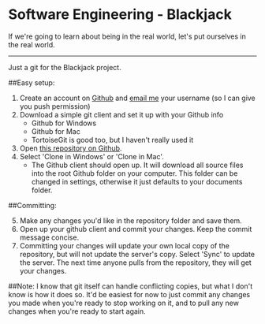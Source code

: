 Software Engineering - Blackjack
================================

If we're going to learn about being in the real world, let's put ourselves in the real world.

------

Just a git for the Blackjack project.

##Easy setup:

1. Create an account on [Github](http://www.github.com) and [email me](mailto:seallred@smcm.edu) your username (so I can give you push permission)
2. Download a simple git client and set it up with your Github info
	* Github for Windows
	* Github for Mac
	* TortoiseGit is good too, but I haven't really used it
3. Open [this repository on Github](https://github.com/vermiculus/se-blackjack).
4. Select 'Clone in Windows' or 'Clone in Mac'.
	* The Github client should open up. It will download all source files into the root Github folder on your computer. This folder can be changed in settings, otherwise it just defaults to your documents folder.

##Committing:

5. Make any changes you'd like in the repository folder and save them.
6. Open up your github client and commit your changes. Keep the commit message concise.
7. Committing your changes will update your own local copy of the repository, but will not update the server's copy. Select 'Sync' to update the server. The next time anyone pulls from the repository, they will get your changes.

##Note:
I know that git itself can handle conflicting copies, but what I don't know is how it does so. It'd be easiest for now to just commit any changes you made when you're ready to stop working on it, and to pull any new changes when you're ready to start again.